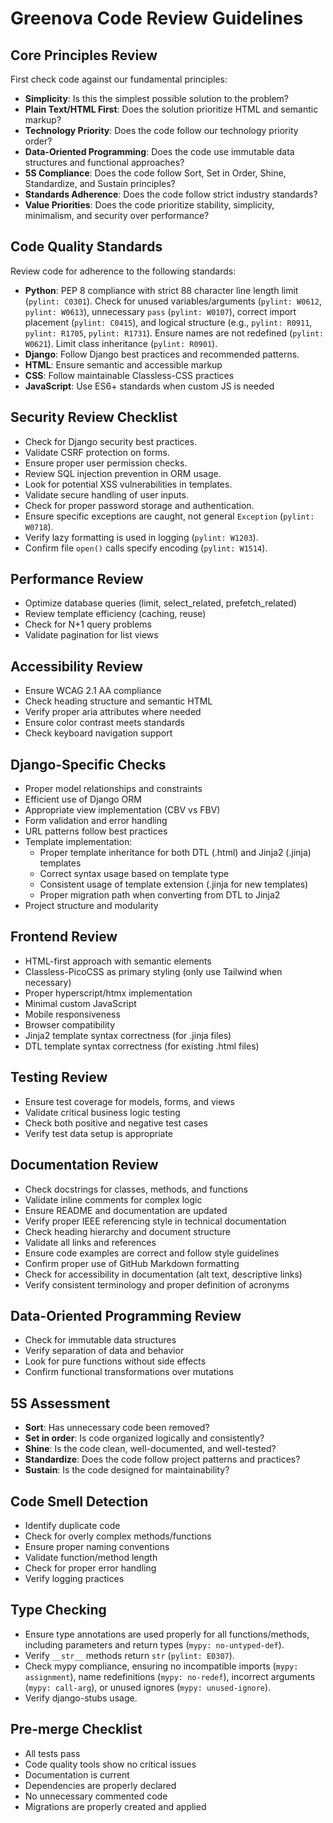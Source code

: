 # Greenova Code Review Guidelines

## Core Principles Review

First check code against our fundamental principles:

- **Simplicity**: Is this the simplest possible solution to the problem?
- **Plain Text/HTML First**: Does the solution prioritize HTML and semantic
  markup?
- **Technology Priority**: Does the code follow our technology priority order?
- **Data-Oriented Programming**: Does the code use immutable data structures
  and functional approaches?
- **5S Compliance**: Does the code follow Sort, Set in Order, Shine,
  Standardize, and Sustain principles?
- **Standards Adherence**: Does the code follow strict industry standards?
- **Value Priorities**: Does the code prioritize stability, simplicity,
  minimalism, and security over performance?

## Code Quality Standards

Review code for adherence to the following standards:

- **Python**: PEP 8 compliance with strict 88 character line length limit
  (`pylint: C0301`). Check for unused variables/arguments (`pylint: W0612`,
  `pylint: W0613`), unnecessary `pass` (`pylint: W0107`), correct import
  placement (`pylint: C0415`), and logical structure (e.g., `pylint: R0911`,
  `pylint: R1705`, `pylint: R1731`). Ensure names are not redefined
  (`pylint: W0621`). Limit class inheritance (`pylint: R0901`).
- **Django**: Follow Django best practices and recommended patterns.
- **HTML**: Ensure semantic and accessible markup
- **CSS**: Follow maintainable Classless-CSS practices
- **JavaScript**: Use ES6+ standards when custom JS is needed

## Security Review Checklist

- Check for Django security best practices.
- Validate CSRF protection on forms.
- Ensure proper user permission checks.
- Review SQL injection prevention in ORM usage.
- Look for potential XSS vulnerabilities in templates.
- Validate secure handling of user inputs.
- Check for proper password storage and authentication.
- Ensure specific exceptions are caught, not general `Exception`
  (`pylint: W0718`).
- Verify lazy formatting is used in logging (`pylint: W1203`).
- Confirm file `open()` calls specify encoding (`pylint: W1514`).

## Performance Review

- Optimize database queries (limit, select_related, prefetch_related)
- Review template efficiency (caching, reuse)
- Check for N+1 query problems
- Validate pagination for list views

## Accessibility Review

- Ensure WCAG 2.1 AA compliance
- Check heading structure and semantic HTML
- Verify proper aria attributes where needed
- Ensure color contrast meets standards
- Check keyboard navigation support

## Django-Specific Checks

- Proper model relationships and constraints
- Efficient use of Django ORM
- Appropriate view implementation (CBV vs FBV)
- Form validation and error handling
- URL patterns follow best practices
- Template implementation:
  - Proper template inheritance for both DTL (.html) and Jinja2 (.jinja)
    templates
  - Correct syntax usage based on template type
  - Consistent usage of template extension (.jinja for new templates)
  - Proper migration path when converting from DTL to Jinja2
- Project structure and modularity

## Frontend Review

- HTML-first approach with semantic elements
- Classless-PicoCSS as primary styling (only use Tailwind when necessary)
- Proper hyperscript/htmx implementation
- Minimal custom JavaScript
- Mobile responsiveness
- Browser compatibility
- Jinja2 template syntax correctness (for .jinja files)
- DTL template syntax correctness (for existing .html files)

## Testing Review

- Ensure test coverage for models, forms, and views
- Validate critical business logic testing
- Check both positive and negative test cases
- Verify test data setup is appropriate

## Documentation Review

- Check docstrings for classes, methods, and functions
- Validate inline comments for complex logic
- Ensure README and documentation are updated
- Verify proper IEEE referencing style in technical documentation
- Check heading hierarchy and document structure
- Validate all links and references
- Ensure code examples are correct and follow style guidelines
- Confirm proper use of GitHub Markdown formatting
- Check for accessibility in documentation (alt text, descriptive links)
- Verify consistent terminology and proper definition of acronyms

## Data-Oriented Programming Review

- Check for immutable data structures
- Verify separation of data and behavior
- Look for pure functions without side effects
- Confirm functional transformations over mutations

## 5S Assessment

- **Sort**: Has unnecessary code been removed?
- **Set in order**: Is code organized logically and consistently?
- **Shine**: Is the code clean, well-documented, and well-tested?
- **Standardize**: Does the code follow project patterns and practices?
- **Sustain**: Is the code designed for maintainability?

## Code Smell Detection

- Identify duplicate code
- Check for overly complex methods/functions
- Ensure proper naming conventions
- Validate function/method length
- Check for proper error handling
- Verify logging practices

## Type Checking

- Ensure type annotations are used properly for all functions/methods,
  including parameters and return types (`mypy: no-untyped-def`).
- Verify `__str__` methods return `str` (`pylint: E0307`).
- Check mypy compliance, ensuring no incompatible imports (`mypy: assignment`),
  name redefinitions (`mypy: no-redef`), incorrect arguments
  (`mypy: call-arg`), or unused ignores (`mypy: unused-ignore`).
- Verify django-stubs usage.

## Pre-merge Checklist

- All tests pass
- Code quality tools show no critical issues
- Documentation is current
- Dependencies are properly declared
- No unnecessary commented code
- Migrations are properly created and applied
